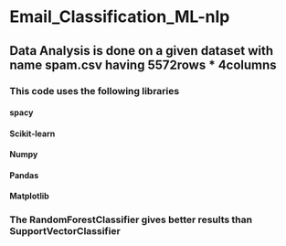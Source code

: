 # Email_Classification_ML-nlp

## Data Analysis is done on a given dataset with name spam.csv having 5572rows * 4columns


### This code uses the following libraries
#### spacy
#### Scikit-learn
#### Numpy
#### Pandas
#### Matplotlib

### The RandomForestClassifier gives better results than SupportVectorClassifier
